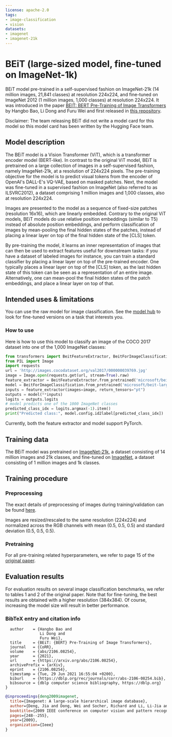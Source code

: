 ```yaml
---
license: apache-2.0
tags:
- image-classification
- vision
datasets:
- imagenet
- imagenet-21k
---
```


# BEiT (large-sized model, fine-tuned on ImageNet-1k) 

BEiT model pre-trained in a self-supervised fashion on ImageNet-21k (14 million images, 21,841 classes) at resolution 224x224, and fine-tuned on ImageNet 2012 (1 million images, 1,000 classes) at resolution 224x224. It was introduced in the paper [BEIT: BERT Pre-Training of Image Transformers](https://arxiv.org/abs/2106.08254) by Hangbo Bao, Li Dong and Furu Wei and first released in [this repository](https://github.com/microsoft/unilm/tree/master/beit). 

Disclaimer: The team releasing BEiT did not write a model card for this model so this model card has been written by the Hugging Face team.

## Model description

The BEiT model is a Vision Transformer (ViT), which is a transformer encoder model (BERT-like). In contrast to the original ViT model, BEiT is pretrained on a large collection of images in a self-supervised fashion, namely ImageNet-21k, at a resolution of 224x224 pixels. The pre-training objective for the model is to predict visual tokens from the encoder of OpenAI's DALL-E's VQ-VAE, based on masked patches.
Next, the model was fine-tuned in a supervised fashion on ImageNet (also referred to as ILSVRC2012), a dataset comprising 1 million images and 1,000 classes, also at resolution 224x224.

Images are presented to the model as a sequence of fixed-size patches (resolution 16x16), which are linearly embedded. Contrary to the original ViT models, BEiT models do use relative position embeddings (similar to T5) instead of absolute position embeddings, and perform classification of images by mean-pooling the final hidden states of the patches, instead of placing a linear layer on top of the final hidden state of the [CLS] token.

By pre-training the model, it learns an inner representation of images that can then be used to extract features useful for downstream tasks: if you have a dataset of labeled images for instance, you can train a standard classifier by placing a linear layer on top of the pre-trained encoder. One typically places a linear layer on top of the [CLS] token, as the last hidden state of this token can be seen as a representation of an entire image. Alternatively, one can mean-pool the final hidden states of the patch embeddings, and place a linear layer on top of that.

## Intended uses & limitations

You can use the raw model for image classification. See the [model hub](https://huggingface.co/models?search=microsoft/beit) to look for
fine-tuned versions on a task that interests you.

### How to use

Here is how to use this model to classify an image of the COCO 2017 dataset into one of the 1,000 ImageNet classes:

```python
from transformers import BeitFeatureExtractor, BeitForImageClassification
from PIL import Image
import requests
url = 'http://images.cocodataset.org/val2017/000000039769.jpg'
image = Image.open(requests.get(url, stream=True).raw)
feature_extractor = BeitFeatureExtractor.from_pretrained('microsoft/beit-large-patch16-224')
model = BeitForImageClassification.from_pretrained('microsoft/beit-large-patch16-224')
inputs = feature_extractor(images=image, return_tensors="pt")
outputs = model(**inputs)
logits = outputs.logits
# model predicts one of the 1000 ImageNet classes
predicted_class_idx = logits.argmax(-1).item()
print("Predicted class:", model.config.id2label[predicted_class_idx])
```

Currently, both the feature extractor and model support PyTorch.

## Training data

The BEiT model was pretrained on [ImageNet-21k](http://www.image-net.org/), a dataset consisting of 14 million images and 21k classes, and fine-tuned on [ImageNet](http://www.image-net.org/challenges/LSVRC/2012/), a dataset consisting of 1 million images and 1k classes. 

## Training procedure

### Preprocessing

The exact details of preprocessing of images during training/validation can be found [here](https://github.com/microsoft/unilm/blob/master/beit/datasets.py). 

Images are resized/rescaled to the same resolution (224x224) and normalized across the RGB channels with mean (0.5, 0.5, 0.5) and standard deviation (0.5, 0.5, 0.5).

### Pretraining

For all pre-training related hyperparameters, we refer to page 15 of the [original paper](https://arxiv.org/abs/2106.08254).

## Evaluation results

For evaluation results on several image classification benchmarks, we refer to tables 1 and 2 of the original paper. Note that for fine-tuning, the best results are obtained with a higher resolution (384x384). Of course, increasing the model size will result in better performance.

### BibTeX entry and citation info

```@article{DBLP:journals/corr/abs-2106-08254,
  author    = {Hangbo Bao and
               Li Dong and
               Furu Wei},
  title     = {BEiT: {BERT} Pre-Training of Image Transformers},
  journal   = {CoRR},
  volume    = {abs/2106.08254},
  year      = {2021},
  url       = {https://arxiv.org/abs/2106.08254},
  archivePrefix = {arXiv},
  eprint    = {2106.08254},
  timestamp = {Tue, 29 Jun 2021 16:55:04 +0200},
  biburl    = {https://dblp.org/rec/journals/corr/abs-2106-08254.bib},
  bibsource = {dblp computer science bibliography, https://dblp.org}
}
```

```bibtex
@inproceedings{deng2009imagenet,
  title={Imagenet: A large-scale hierarchical image database},
  author={Deng, Jia and Dong, Wei and Socher, Richard and Li, Li-Jia and Li, Kai and Fei-Fei, Li},
  booktitle={2009 IEEE conference on computer vision and pattern recognition},
  pages={248--255},
  year={2009},
  organization={Ieee}
}
```